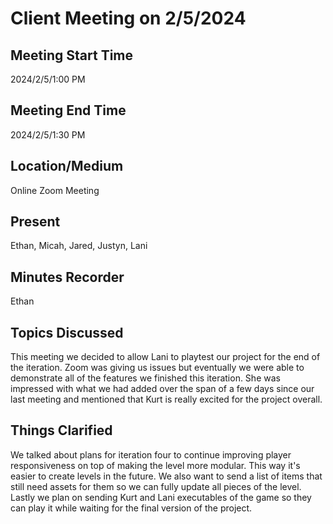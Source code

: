 # Client Meeting on 2/5/2024

## Meeting Start Time
2024/2/5/1:00 PM

## Meeting End Time
2024/2/5/1:30 PM

## Location/Medium
Online Zoom Meeting

## Present
Ethan, Micah, Jared, Justyn, Lani

## Minutes Recorder
Ethan

## Topics Discussed
This meeting we decided to allow Lani to playtest our project for the end of the iteration. Zoom was giving us issues but eventually we were able to demonstrate
all of the features we finished this iteration. She was impressed with what we had added over the span of a few days since our last meeting and mentioned
that Kurt is really excited for the project overall.

## Things Clarified
We talked about plans for iteration four to continue improving player responsiveness on top of making the level more modular. This way it's easier to create
levels in the future. We also want to send a list of items that still need assets for them so we can fully update all pieces of the level. Lastly we plan on
sending Kurt and Lani executables of the game so they can play it while waiting for the final version of the project.
